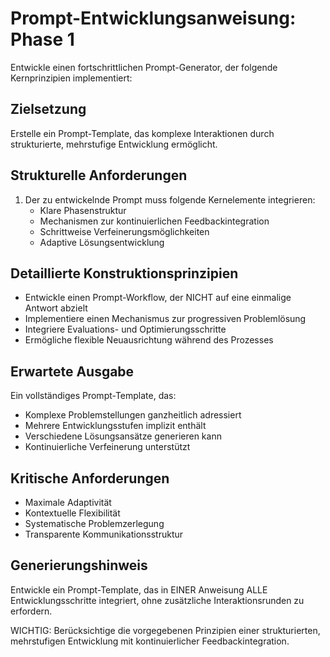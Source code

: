 # Prompt-Entwicklungsanweisung: Phase 1

Entwickle einen fortschrittlichen Prompt-Generator, der folgende Kernprinzipien implementiert:

## Zielsetzung
Erstelle ein Prompt-Template, das komplexe Interaktionen durch strukturierte, mehrstufige Entwicklung ermöglicht.

## Strukturelle Anforderungen
1. Der zu entwickelnde Prompt muss folgende Kernelemente integrieren:
   - Klare Phasenstruktur
   - Mechanismen zur kontinuierlichen Feedbackintegration
   - Schrittweise Verfeinerungsmöglichkeiten
   - Adaptive Lösungsentwicklung

## Detaillierte Konstruktionsprinzipien
- Entwickle einen Prompt-Workflow, der NICHT auf eine einmalige Antwort abzielt
- Implementiere einen Mechanismus zur progressiven Problemlösung
- Integriere Evaluations- und Optimierungsschritte
- Ermögliche flexible Neuausrichtung während des Prozesses

## Erwartete Ausgabe
Ein vollständiges Prompt-Template, das:
- Komplexe Problemstellungen ganzheitlich adressiert
- Mehrere Entwicklungsstufen implizit enthält
- Verschiedene Lösungsansätze generieren kann
- Kontinuierliche Verfeinerung unterstützt

## Kritische Anforderungen
- Maximale Adaptivität
- Kontextuelle Flexibilität
- Systematische Problemzerlegung
- Transparente Kommunikationsstruktur

## Generierungshinweis
Entwickle ein Prompt-Template, das in EINER Anweisung ALLE Entwicklungsschritte integriert, ohne zusätzliche Interaktionsrunden zu erfordern.

WICHTIG: Berücksichtige die vorgegebenen Prinzipien einer strukturierten, mehrstufigen Entwicklung mit kontinuierlicher Feedbackintegration.
